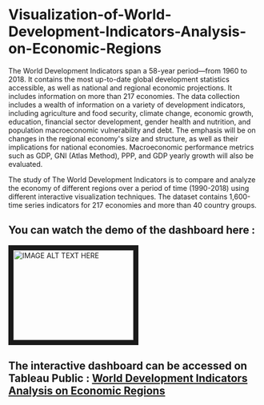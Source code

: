 # Visualization-of-World-Development-Indicators-Analysis-on-Economic-Regions

The World Development Indicators span a 58-year period—from 1960 to 2018. It contains the most up-to-date global development statistics accessible, as well as national and regional economic projections. It includes information on more than 217 economies. The data collection includes a wealth of information on a variety of development indicators, including agriculture and food security, climate change, economic growth, education, financial sector development, gender health and nutrition, and population macroeconomic vulnerability and debt. The emphasis will be on changes in the regional economy's size and structure, as well as their implications for national economies. Macroeconomic performance metrics such as GDP, GNI (Atlas Method), PPP, and GDP yearly growth will also be evaluated.

The study of The World Development Indicators is to compare and analyze the economy of different regions over a period of time (1990-2018) using different interactive visualization techniques. The dataset contains 1,600-time series indicators for 217 economies and more than 40 country groups.

## You can watch the demo of the dashboard here :

<a href="https://www.youtube.com/watch?v=-2Ytnk78kmg&t=7s&ab_channel=RehanFazal" target="_blank"><img src="https://img.youtube.com/vi/-2Ytnk78kmg/3.jpg" 
alt="IMAGE ALT TEXT HERE" width="240" height="180" border="10" /></a>


## The interactive dashboard can be accessed on Tableau Public : [World Development Indicators Analysis on Economic Regions](https://public.tableau.com/views/WorldDevelopmentIndicatorsAnalysisonEconomicRegions/FinalDashboard?:language=en-GB&publish=yes&:display_count=n&:origin=viz_share_link)

